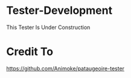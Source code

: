 # Tester-Development
This Tester Is Under Construction

# Credit To
https://github.com/Animoke/pataugeoire-tester
